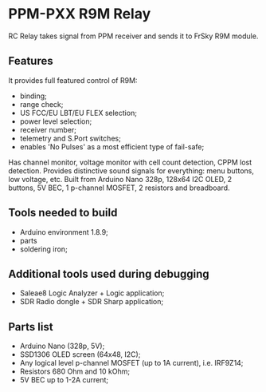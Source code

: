 # PPM-PXX R9M Relay

RC Relay takes signal from PPM receiver and sends it to FrSky R9M module. 

## Features

It provides full featured control of R9M:
* binding;
* range check;
* US FCC/EU LBT/EU FLEX selection;
* power level selection;
* receiver number;
* telemetry and S.Port switches;
* enables 'No Pulses' as a most efficient type of fail-safe;

Has channel monitor, voltage monitor with cell count detection, CPPM lost detection.
Provides distinctive sound signals for everything: menu buttons, low voltage, etc.
Built from Arduino Nano 328p, 128x64 I2C OLED, 2 buttons, 5V BEC, 1 p-channel MOSFET, 2 resistors and breadboard.

## Tools needed to build

* Arduino environment 1.8.9;
* parts
* soldering iron;

## Additional tools used during debugging

* Saleae8 Logic Analyzer + Logic application;
* SDR Radio dongle + SDR Sharp application;

## Parts list

* Arduino Nano (328p, 5V);
* SSD1306 OLED screen (64x48, I2C);
* Any logical level p-channel MOSFET (up to 1A current), i.e. IRF9Z14;
* Resistors 680 Ohm and 10 kOhm;
* 5V BEC up to 1-2A current;
